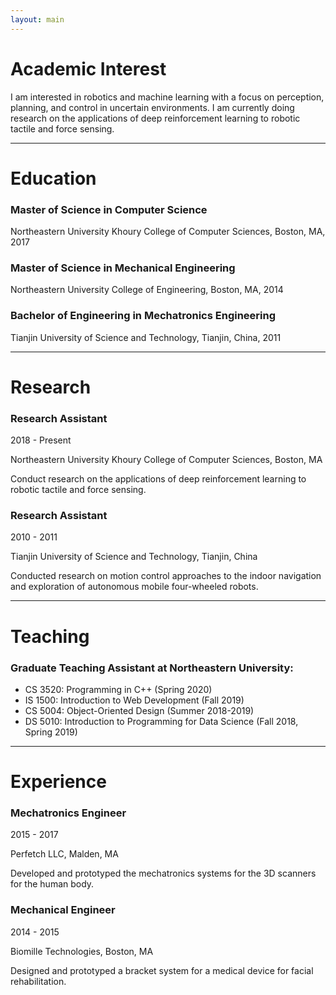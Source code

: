 ```yaml
---
layout: main
---
```


# Academic Interest

I am interested in robotics and machine learning with a focus on perception, planning, and control in uncertain environments. I am currently doing research on the applications of deep reinforcement learning to robotic tactile and force sensing.

* * *

# Education

### Master of Science in Computer Science

Northeastern University Khoury College of Computer Sciences, Boston, MA, 2017

### Master of Science in Mechanical Engineering

Northeastern University College of Engineering, Boston, MA, 2014

### Bachelor of Engineering in Mechatronics Engineering

Tianjin University of Science and Technology, Tianjin, China, 2011

* * *

# Research

### Research Assistant

2018 - Present

Northeastern University Khoury College of Computer Sciences, Boston, MA

Conduct research on the applications of deep reinforcement learning to robotic tactile and force sensing.

### Research Assistant

2010 - 2011

Tianjin University of Science and Technology, Tianjin, China

Conducted research on motion control approaches to the indoor navigation and exploration of autonomous mobile four-wheeled robots.

* * *

# Teaching

### Graduate Teaching Assistant at Northeastern University:

*   CS 3520: Programming in C++ (Spring 2020)
*   IS 1500: Introduction to Web Development (Fall 2019)
*   CS 5004: Object-Oriented Design (Summer 2018-2019)
*   DS 5010: Introduction to Programming for Data Science (Fall 2018, Spring 2019)

* * *

# Experience

### Mechatronics Engineer

2015 - 2017

Perfetch LLC, Malden, MA

Developed and prototyped the mechatronics systems for the 3D scanners for the human body.

### Mechanical Engineer

2014 - 2015

Biomille Technologies, Boston, MA

Designed and prototyped a bracket system for a medical device for facial rehabilitation.
